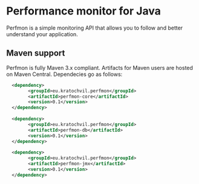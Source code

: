 Performance monitor for Java
============================

Perfmon is a simple monitoring API that allows you to follow and better understand your application. 


Maven support
-------------

Perfmon is fully Maven 3.x compliant. Artifacts for Maven users are hosted on Maven Central. Dependecies go as follows:

```xml
  <dependency>
        <groupId>eu.kratochvil.perfmon</groupId>
        <artifactId>perfmon-core</artifactId>
        <version>0.1</version>
  </dependency>
  
  <dependency>
        <groupId>eu.kratochvil.perfmon</groupId>
        <artifactId>perfmon-db</artifactId>
        <version>0.1</version>
  </dependency>
  
  <dependency>
        <groupId>eu.kratochvil.perfmon</groupId>
        <artifactId>perfmon-jmx</artifactId>
        <version>0.1</version>
  </dependency>
```
